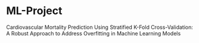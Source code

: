 # ML-Project
Cardiovascular Mortality Prediction Using Stratified K-Fold Cross-Validation: A Robust Approach to Address Overfitting in Machine Learning Models
